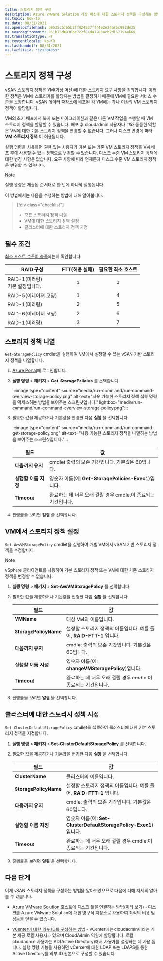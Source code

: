 ```yaml
---
title: 스토리지 정책 구성
description: Azure VMware Solution 가상 머신에 대한 스토리지 정책을 구성하는 방법을 알아봅니다.
ms.topic: how-to
ms.date: 08/31/2021
ms.openlocfilehash: b9535c5765b2ff024537ff44e2e24a76c992dd35
ms.sourcegitcommit: 851b75d0936bc7c2f8ada72834cb2d15779aeb69
ms.translationtype: HT
ms.contentlocale: ko-KR
ms.lasthandoff: 08/31/2021
ms.locfileid: "123304059"
---
```

# <a name="configure-storage-policy"></a>스토리지 정책 구성

vSAN 스토리지 정책은 VM(가상 머신)에 대한 스토리지 요구 사항을 정의합니다. 이러한 정책은 VM에 스토리지를 할당하는 방법을 결정하기 때문에 VM에 필요한 서비스 수준을 보장합니다. vSAN 데이터 저장소에 배포된 각 VM에는 하나 이상의 VM 스토리지 정책이 할당됩니다.

VM의 초기 배포에서 복제 또는 마이그레이션과 같은 다른 VM 작업을 수행할 때 VM 스토리지 정책을 할당할 수 있습니다. 배포 후 cloudadmin 사용자나 그와 동등한 역할은 VM에 대한 기본 스토리지 정책을 변경할 수 없습니다. 그러나 디스크 변경에 따라 **VM 스토리지 정책** 이 허용됩니다. 

실행 명령을 사용하면 권한 있는 사용자가 기본 또는 기존 VM 스토리지 정책을 VM 배포 후에 사용할 수 있는 정책으로 변경할 수 있습니다. 디스크 수준 VM 스토리지 정책에 대한 변경 사항은 없습니다. 요구 사항에 따라 언제든지 디스크 수준 VM 스토리지 정책을 변경할 수 있습니다.


>[!NOTE]
>실행 명령은 제출된 순서대로 한 번에 하나씩 실행됩니다.


이 방법에서는 다음을 수행하는 방법에 대해 알아봅니다.

> [!div class="checklist"]
> * 모든 스토리지 정책 나열
> * VM에 대한 스토리지 정책 설정
> * 클러스터에 대한 스토리지 정책 지정



## <a name="prerequisites"></a>필수 조건

[최소 호스트 수준이 충족](https://docs.vmware.com/en/VMware-Cloud-on-AWS/services/com.vmware.vsphere.vmc-aws-manage-data-center-vms.doc/GUID-EDBB551B-51B0-421B-9C44-6ECB66ED660B.html)되는지 확인합니다.

|  **RAID 구성** | **FTT(허용 실패)** | **필요한 최소 호스트** |
| --- | :---: | :---: |
| RAID-1(미러링) <br />기본 설정입니다.  | 1  | 3  |
| RAID-5(이레이져 코딩)  | 1  | 4  |
| RAID-1(미러링)  | 2  | 5  |
| RAID-6(이레이져 코딩)  | 2  | 6  |
| RAID-1(미러링)  | 3  | 7  |


 

## <a name="list-storage-policies"></a>스토리지 정책 나열

`Get-StoragePolicy` cmdlet을 실행하여 VM에서 설정할 수 있는 vSAN 기반 스토리지 정책을 나열합니다.

1. [Azure Portal](https://portal.azure.com)에 로그인합니다.

1. **실행 명령** > **패키지** > **Get-StoragePolicies** 를 선택합니다.

   :::image type="content" source="media/run-command/run-command-overview-storage-policy.png" alt-text="사용 가능한 스토리지 정책 실행 명령을 액세스하는 방법을 보여주는 스크린샷입니다." lightbox="media/run-command/run-command-overview-storage-policy.png":::

1. 필요한 값을 제공하거나 기본값을 변경한 다음 **실행** 을 선택합니다.

   :::image type="content" source="media/run-command/run-command-get-storage-policy.png" alt-text="사용 가능한 스토리지 정책을 나열하는 방법을 보여주는 스크린샷입니다.":::
   
   | **필드** | **값** |
   | --- | --- |
   | **다음까지 유지**  | cmdlet 출력의 보존 기간입니다. 기본값은 60입니다.  |
   | **실행할 이름 지정**  | 영숫자 이름(예: **Get-StoragePolicies-Exec1**)입니다. |
   | **Timeout**  |  완료하는 데 너무 오래 걸릴 경우 cmdlet이 종료되는 기간입니다.  |

1. 진행률을 보려면 **알림** 을 선택합니다.




## <a name="set-storage-policy-on-vm"></a>VM에서 스토리지 정책 설정

`Set-AvsVMStoragePolicy` cmdlet을 실행하여 개별 VM에서 vSAN 기반 스토리지 정책을 수정합니다. 

>[!NOTE]
>vSphere 클라이언트를 사용하여 기본 스토리지 정책 또는 VM에 대한 기존 스토리지 정책을 변경할 수 없습니다. 

1. **실행 명령** > **패키지** > **Set-AvsVMStoragePolicy** 를 선택합니다.

1. 필요한 값을 제공하거나 기본값을 변경한 다음 **실행** 을 선택합니다.

   | **필드** | **값** |
   | --- | --- |
   | **VMName** | 대상 VM의 이름입니다. |
   | **StoragePolicyName** | 설정할 스토리지 정책의 이름입니다. 예를 들어, **RAID-FTT-1** 입니다. |
   | **다음까지 유지**  | cmdlet 출력의 보존 기간입니다. 기본값은 60입니다.  |
   | **실행할 이름 지정**  | 영숫자 이름(예: **changeVMStoragePolicy**)입니다.  |
   | **Timeout**  |  완료하는 데 너무 오래 걸릴 경우 cmdlet이 종료되는 기간입니다.  |

1. 진행률을 보려면 **알림** 을 선택합니다.


## <a name="specify-storage-policy-for-a-cluster"></a>클러스터에 대한 스토리지 정책 지정

`Set-ClusterDefaultStoragePolicy` cmdlet을 실행하여 클러스터에 대한 기본 스토리지 정책을 지정합니다.

1. **실행 명령** > **패키지** > **Set-ClusterDefaultStoragePolicy** 를 선택합니다.

1. 필요한 값을 제공하거나 기본값을 변경한 다음 **실행** 을 선택합니다.

   | **필드** | **값** |
   | --- | --- |
   | **ClusterName** | 클러스터의 이름입니다. |
   | **StoragePolicyName** | 설정할 스토리지 정책의 이름입니다. 예를 들어, **RAID-FTT-1** 입니다. |
   | **다음까지 유지**  | cmdlet 출력의 보존 기간입니다. 기본값은 60입니다.  |
   | **실행할 이름 지정**  | 영숫자 이름(예: **Set-ClusterDefaultStoragePolicy-Exec1**)입니다.  |
   | **Timeout**  |  완료하는 데 너무 오래 걸릴 경우 cmdlet이 종료되는 기간입니다.  |

1. 진행률을 보려면 **알림** 을 선택합니다.



## <a name="next-steps"></a>다음 단계

이제 vSAN 스토리지 정책을 구성하는 방법을 알아보았으므로 다음에 대해 자세히 알아볼 수 있습니다.

- [Azure VMware Solution 호스트에 디스크 풀을 연결하는 방법(미리 보기)](attach-disk-pools-to-azure-vmware-solution-hosts.md) - 디스크를 Azure VMware Solution에 대한 영구적 저장소로 사용하여 최적의 비용 및 성능을 얻을 수 있습니다.

- [vCenter에 대한 외부 ID를 구성하는 방법](configure-identity-source-vcenter.md) - vCenter에는 cloudadmin이라는 기본 제공 로컬 사용자가 있으며 CloudAdmin 역할에 할당됩니다. 로컬 cloudadmin 사용자는 AD(Active Directory)에서 사용자를 설정하는 데 사용 됩니다. 실행 명령 기능을 사용하면 vCenter에 대한 LDAP 또는 LDAPS를 통한 Active Directory를 외부 ID 원본으로 구성할 수 있습니다.
